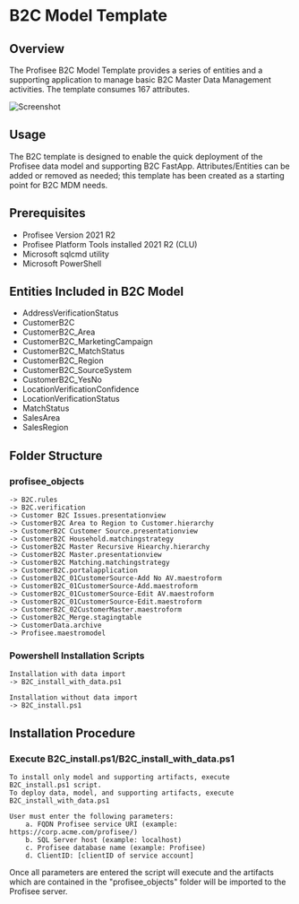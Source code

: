 # B2C Model Template

## Overview

The Profisee B2C Model Template provides a series of entities and a supporting application to manage basic B2C Master Data Management activities. The template consumes 167 attributes.

![Screenshot](images/b2b_dashboard.png)

## Usage

The B2C template is designed to enable the quick deployment of the Profisee data model and supporting B2C FastApp. Attributes/Entities can be added or removed as needed; this template has been created as a starting point for B2C MDM needs.

## Prerequisites

* Profisee Version 2021 R2
* Profisee Platform Tools installed 2021 R2 (CLU)
* Microsoft sqlcmd utility
* Microsoft PowerShell

## Entities Included in B2C Model
* AddressVerificationStatus
* CustomerB2C
* CustomerB2C_Area
* CustomerB2C_MarketingCampaign
* CustomerB2C_MatchStatus
* CustomerB2C_Region
* CustomerB2C_SourceSystem
* CustomerB2C_YesNo
* LocationVerificationConfidence
* LocationVerificationStatus
* MatchStatus
* SalesArea
* SalesRegion

## Folder Structure 

### profisee_objects
~~~ 
-> B2C.rules
-> B2C.verification
-> Customer B2C Issues.presentationview
-> CustomerB2C Area to Region to Customer.hierarchy
-> CustomerB2C Customer Source.presentationview
-> CustomerB2C Household.matchingstrategy
-> CustomerB2C Master Recursive Hiearchy.hierarchy
-> CustomerB2C Master.presentationview
-> CustomerB2C Matching.matchingstrategy
-> CustomerB2C.portalapplication
-> CustomerB2C_01CustomerSource-Add No AV.maestroform
-> CustomerB2C_01CustomerSource-Add.maestroform
-> CustomerB2C_01CustomerSource-Edit AV.maestroform
-> CustomerB2C_01CustomerSource-Edit.maestroform
-> CustomerB2C_02CustomerMaster.maestroform
-> CustomerB2C_Merge.stagingtable
-> CustomerData.archive
-> Profisee.maestromodel
~~~

### Powershell Installation Scripts
~~~
Installation with data import
-> B2C_install_with_data.ps1
~~~

~~~
Installation without data import
-> B2C_install.ps1
~~~


## Installation Procedure

### Execute B2C_install.ps1/B2C_install_with_data.ps1

~~~
To install only model and supporting artifacts, execute B2C_install.ps1 script. 
To deploy data, model, and supporting artifacts, execute B2C_install_with_data.ps1

User must enter the following parameters: 
    a. FQDN Profisee service URI (example: https://corp.acme.com/profisee/)
    b. SQL Server host (example: localhost)
    c. Profisee database name (example: Profisee)
    d. ClientID: [clientID of service account]
~~~
Once all parameters are entered the script will execute and the artifacts which are contained in the "profisee_objects" folder will be imported to the Profisee server.



